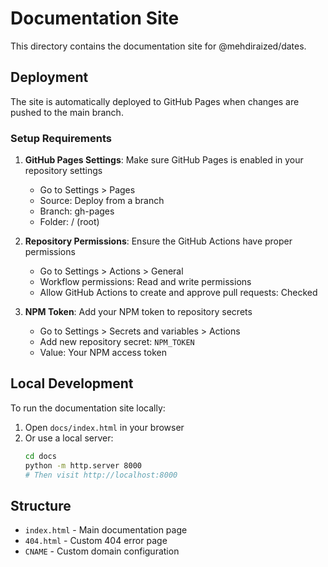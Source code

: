 # Documentation Site

This directory contains the documentation site for @mehdiraized/dates.

## Deployment

The site is automatically deployed to GitHub Pages when changes are pushed to the main branch.

### Setup Requirements

1. **GitHub Pages Settings**: Make sure GitHub Pages is enabled in your repository settings

   - Go to Settings > Pages
   - Source: Deploy from a branch
   - Branch: gh-pages
   - Folder: / (root)

2. **Repository Permissions**: Ensure the GitHub Actions have proper permissions

   - Go to Settings > Actions > General
   - Workflow permissions: Read and write permissions
   - Allow GitHub Actions to create and approve pull requests: Checked

3. **NPM Token**: Add your NPM token to repository secrets
   - Go to Settings > Secrets and variables > Actions
   - Add new repository secret: `NPM_TOKEN`
   - Value: Your NPM access token

## Local Development

To run the documentation site locally:

1. Open `docs/index.html` in your browser
2. Or use a local server:
   ```bash
   cd docs
   python -m http.server 8000
   # Then visit http://localhost:8000
   ```

## Structure

- `index.html` - Main documentation page
- `404.html` - Custom 404 error page
- `CNAME` - Custom domain configuration
